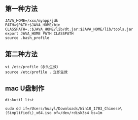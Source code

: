 ## 第一种方法

```
JAVA_HOME=/xxx/myapp/jdk
PATH=$PATH:$JAVA_HOME/bin
CLASSPATH=.:$JAVA_HOME/lib/dt.jar:$JAVA_HOME/lib/tools.jar
export JAVA_HOME PATH CLASSPATH
source .bash_profile
```


## 第二种方法


```
vi /etc/profile（永久生效）
source /etc/profile ，立即生效
```

## mac U盘制作

```
diskutil list

sudo dd if=/Users/huayl/Downloads/Win10_1703_Chinese\(Simplified\)_x64.iso of=/dev/rdisk3s4 bs=1m
```
